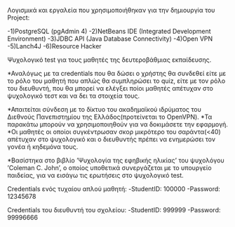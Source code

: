 Λογισμικά και εργαλεία που χρησιμοποιήθηκαν για την δημιουργiα του Project:

-1)PostgreSQL (pgAdmin 4)
-2)NetBeans IDE (Integrated Development Environment)
-3)JDBC API (Java Database Connectivity)
-4)Open VPN
-5)Lanch4J
-6)Resource Hacker


Ψυχολογικό test για τους μαθητές της δευτεροβάθμιας εκπαίδευσης.

*Αναλόγως με τα credentials που θα δώσει ο χρήστης θα συνδεθεί είτε με το ρόλο του μαθητή που απλώς θα συμπληρώσει το quiz, είτε με τον ρόλο του διευθυντή, που θα μπορεί να ελέγξει ποίοι μαθητές απέτυχαν στο ψυχολογικό τεστ και να δει τα στοιχεία τους.

*Απαιτείται σύνδεση με το δίκτυο του ακαδημαϊκού ιδρύματος του Διεθνούς Πανεπιστημίου της Ελλάδος(προτείνεται το OpenVPN). *Τα παρακάτω μπορούν να χρησιμοποιηθούν για να δοκιμάσετε την εφαρμογή. *Οι μαθητές οι οποίοι συγκέντρωσαν σκορ μικρότερο του σαράντα(<40) απέτυχαν στο ψυχολογικό και o διευθυντής πρέπει να ενημερώσει τον γονέα ή κηδεμόνα τους.

*Βασίστηκα στο βιβλίο ’Ψυχολογία της εφηβικής ηλικίας’ του ψυχολόγου ’Coleman C. John’, ο οποίος υποθετικά συνεργάζεται με το υπουργείο παιδείας, για να εισάγω τις ερωτήσεις στο ψυχολογικό test.

Credentials ενός τυχαίου απλού μαθητή: -StudentID: 100000 -Password: 12345678

Credentials του διευθυντή του σχολείου: -StudentID: 999999 -Password: 99996666

